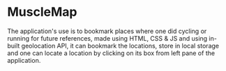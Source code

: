 # MuscleMap
The application's use is to bookmark places where one did cycling or running for future references, made using HTML, CSS & JS and using in-built geolocation API, it can bookmark the locations, store in local storage and one can locate a location by clicking on its box from left pane of the application.
